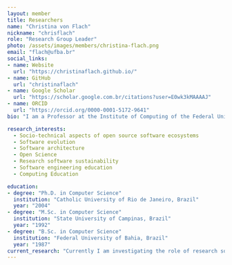 ```yaml
---
layout: member
title: Researchers
name: "Christina von Flach"
nickname: "chrisflach"
role: "Research Group Leader"
photo: /assets/images/members/christina-flach.png
email: "flach@ufba.br"
social_links:
- name: Website
  url: "https://christinaflach.github.io/"
- name: GitHub
  url: "christinaflach"
- name: Google Scholar
  url: "https://scholar.google.com.br/citations?user=E0wk3kMAAAAJ"
- name: ORCID
  url: "https://orcid.org/0000-0001-5172-9641"
bio: "I am a Professor at the Institute of Computing of the Federal University of Bahia since 1990. I hold a PhD degree in Computer Science from the Catholic University of Rio de Janeiro, Brazil (2004), supervised by Prof. Carlos Lucena. In 2019, I took a sabbatical leave at Catholic University of Rio de Janeiro, Brazil. In 2019, I took a sabbatical leave at Faculty of Computer Science, University of Namur, Belgium. Currently, I am on a sabbatical leave at Universidade de São Paulo (USP), Brazil."

research_interests:
  - Socio-technical aspects of open source software ecosystems
  - Software evolution
  - Software architecture
  - Open Science
  - Research software sustainability
  - Software engineering education
  - Computing Education

education:
- degree: "Ph.D. in Computer Science"
  institution: "Catholic University of Rio de Janeiro, Brazil"
  year: "2004"
- degree: "M.Sc. in Computer Science"
  institution: "State University of Campinas, Brazil"
  year: "1992"
- degree: "B.Sc. in Computer Science"
  institution: "Federal University of Bahia, Brazil"
  year: "1987"
current_research: "Currently I am investigating the role of research software and characteristics of its ecosystem in the context of the open scientific ecoystem."
---
```

